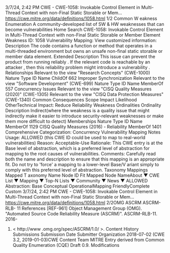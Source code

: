 3/7/24, 2:42 PM CWE - CWE-1058: Invokable Control Element in Multi-Thread Context with non-Final Static Storable or Mem…
https://cwe.mitre.org/data/deﬁnitions/1058.html 1/2
Common W eakness Enumeration
A community-developed list of SW & HW weaknesses that can become
vulnerabilities
Home Search
CWE-1058: Invokable Control Element in Multi-Thread Context with non-Final Static
Storable or Member Element
Weakness ID: 1058
Vulnerability Mapping: 
View customized information:
 Description
The code contains a function or method that operates in a multi-threaded environment but owns an unsafe non-final static storable or
member data element.
 Extended Description
This issue can prevent the product from running reliably . If the relevant code is reachable by an attacker , then this reliability problem
might introduce a vulnerability .
 Relationships
 Relevant to the view "Research Concepts" (CWE-1000)
Nature Type ID Name
ChildOf 662 Improper Synchronization
 Relevant to the view "Software Development" (CWE-699)
Nature Type ID Name
MemberOf 557 Concurrency Issues
 Relevant to the view "CISQ Quality Measures (2020)" (CWE-1305)
 Relevant to the view "CISQ Data Protection Measures" (CWE-1340)
 Common Consequences
Scope Impact Likelihood
OtherTechnical Impact: Reduce Reliability
 Weakness Ordinalities
Ordinality Description
Indirect(where the weakness is a quality issue that might indirectly make it easier to introduce security-relevant weaknesses or make
them more difficult to detect)
 Memberships
Nature Type ID Name
MemberOf 1129 CISQ Quality Measures (2016) - Reliability
MemberOf 1401 Comprehensive Categorization: Concurrency
 Vulnerability Mapping Notes
Usage: ALLOWED (this CWE ID could be used to map to real-world vulnerabilities)
Reason: Acceptable-Use
Rationale:
This CWE entry is at the Base level of abstraction, which is a preferred level of abstraction for mapping to the root causes of
vulnerabilities.
Comments:
Carefully read both the name and description to ensure that this mapping is an appropriate fit. Do not try to 'force' a mapping to a
lower-level Base/V ariant simply to comply with this preferred level of abstraction.
 Taxonomy Mappings
Mapped T axonomy Name Node ID Fit Mapped Node NameAbout ▼ CWE List ▼ Mapping ▼ Top-N Lists ▼ Community ▼ News ▼
ALLOWED
Abstraction: Base
Conceptual OperationalMapping
FriendlyComplete Custom
3/7/24, 2:42 PM CWE - CWE-1058: Invokable Control Element in Multi-Thread Context with non-Final Static Storable or Mem…
https://cwe.mitre.org/data/deﬁnitions/1058.html 2/2OMG ASCRM ASCRM-RLB-
11
 References
[REF-961] Object Management Group (OMG). "Automated Source Code Reliability Measure (ASCRM)". ASCRM-RLB-11. 2016-
01. < http://www .omg.org/spec/ASCRM/1.0/ >.
 Content History
 Submissions
Submission Date Submitter Organization
2018-07-02
(CWE 3.2, 2019-01-03)CWE Content Team MITRE
Entry derived from Common Quality Enumeration (CQE) Draft 0.9.
 Modifications